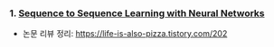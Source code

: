 ### 1. [Sequence to Sequence Learning with Neural Networks](https://github.com/kimbyeolhee/ML-DL-Algorithms-Study/blob/main/Paper%20Implementation/Seq2Seq%20Implementation.ipynb)
- 논문 리뷰 정리: https://life-is-also-pizza.tistory.com/202 
